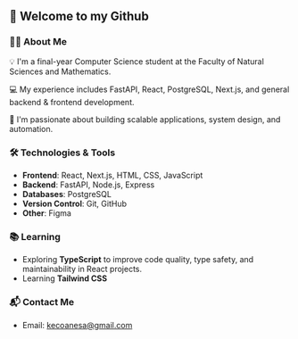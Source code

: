 ## 👋 Welcome to my Github 


### 👩‍💻  About Me
💡  I'm a final-year Computer Science student at the Faculty of Natural Sciences and Mathematics.

💻  My experience includes FastAPI, React, PostgreSQL, Next.js, and general backend & frontend development.

🎯  I'm passionate about building scalable applications, system design, and automation.

### 🛠️ Technologies & Tools
- **Frontend**: React, Next.js, HTML, CSS, JavaScript
- **Backend**: FastAPI, Node.js, Express
- **Databases**: PostgreSQL
- **Version Control**: Git, GitHub
-  **Other**: Figma

### 📚 Learning
 - Exploring **TypeScript** to improve code quality, type safety, and maintainability in React projects.
 - Learning **Tailwind CSS** 

### 📬 Contact Me
- Email: kecoanesa@gmail.com
